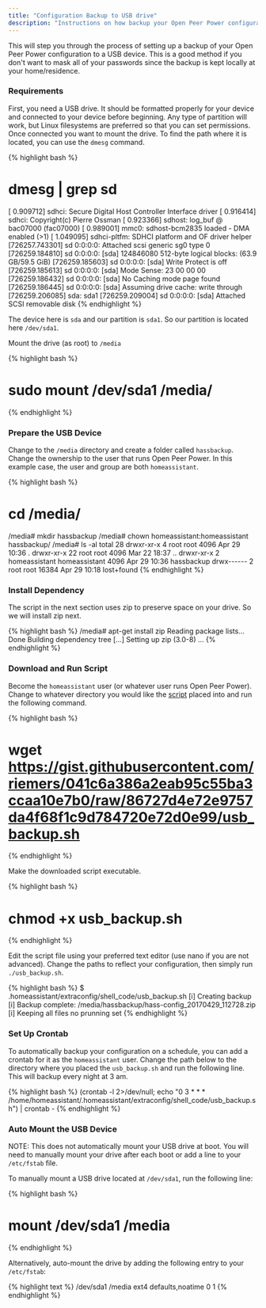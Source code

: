 ```yaml
---
title: "Configuration Backup to USB drive"
description: "Instructions on how backup your Open Peer Power configuration to USB drive"
---
```


This will step you through the process of setting up a backup of your Open Peer Power configuration to a USB device. This is a good method if you don't want to mask all of your passwords since the backup is kept locally at your home/residence.

### Requirements

First, you need a USB drive. It should be formatted properly for your device and connected to your device before beginning. Any type of partition will work, but Linux filesystems are preferred so that you can set permissions.
Once connected you want to mount the drive. To find the path where it is located, you can use the `dmesg` command. 

{% highlight bash %}
# dmesg | grep sd
[    0.909712] sdhci: Secure Digital Host Controller Interface driver
[    0.916414] sdhci: Copyright(c) Pierre Ossman
[    0.923366] sdhost: log_buf @ bac07000 (fac07000)
[    0.989001] mmc0: sdhost-bcm2835 loaded - DMA enabled (>1)
[    1.049095] sdhci-pltfm: SDHCI platform and OF driver helper
[726257.743301] sd 0:0:0:0: Attached scsi generic sg0 type 0
[726259.184810] sd 0:0:0:0: [sda] 124846080 512-byte logical blocks: (63.9 GB/59.5 GiB)
[726259.185603] sd 0:0:0:0: [sda] Write Protect is off
[726259.185613] sd 0:0:0:0: [sda] Mode Sense: 23 00 00 00
[726259.186432] sd 0:0:0:0: [sda] No Caching mode page found
[726259.186445] sd 0:0:0:0: [sda] Assuming drive cache: write through
[726259.206085]  sda: sda1
[726259.209004] sd 0:0:0:0: [sda] Attached SCSI removable disk
{% endhighlight %}

The device here is `sda` and our partition is `sda1`. So our partition is located here `/dev/sda1`. 

Mount the drive (as root) to `/media`

{% highlight bash %}
# sudo mount /dev/sda1 /media/
{% endhighlight %}

### Prepare the USB Device

Change to the `/media` directory and create a folder called `hassbackup`. Change the ownership to the user that runs Open Peer Power. In this example case, the user and group are both `homeassistant`.

{% highlight bash %}
# cd /media/
/media# mkdir hassbackup
/media# chown homeassistant:homeassistant hassbackup/
/media# ls -al
total 28
drwxr-xr-x  4 root          root           4096 Apr 29 10:36 .
drwxr-xr-x 22 root          root           4096 Mar 22 18:37 ..
drwxr-xr-x  2 homeassistant homeassistant  4096 Apr 29 10:36 hassbackup
drwx------  2 root          root          16384 Apr 29 10:18 lost+found
{% endhighlight %}

### Install Dependency

The script in the next section uses zip to preserve space on your drive. So we will install zip next.

{% highlight bash %}
/media# apt-get install zip
Reading package lists... Done
Building dependency tree
[...]
Setting up zip (3.0-8) ...
{% endhighlight %}

### Download and Run Script

Become the `homeassistant` user (or whatever user runs Open Peer Power). Change to whatever directory you would like the [script](https://gist.github.com/riemers/041c6a386a2eab95c55ba3ccaa10e7b0) placed into and run the following command.

{% highlight bash %}
# wget https://gist.githubusercontent.com/riemers/041c6a386a2eab95c55ba3ccaa10e7b0/raw/86727d4e72e9757da4f68f1c9d784720e72d0e99/usb_backup.sh
{% endhighlight %}

Make the downloaded script executable.

{% highlight bash %}
# chmod +x usb_backup.sh
{% endhighlight %}

Edit the script file using your preferred text editor (use nano if you are not advanced). Change the paths to reflect your configuration, then simply run `./usb_backup.sh`.

{% highlight bash %}
$ .homeassistant/extraconfig/shell_code/usb_backup.sh
[i] Creating backup
[i] Backup complete: /media/hassbackup/hass-config_20170429_112728.zip
[i] Keeping all files no prunning set
{% endhighlight %}

### Set Up Crontab

To automatically backup your configuration on a schedule, you can add a crontab for it as the `homeassistant` user.
Change the path below to the directory where you placed the `usb_backup.sh` and run the following line. This will backup every night at 3 am.

{% highlight bash %}
(crontab -l 2>/dev/null; echo "0 3 * * * /home/homeassistant/.homeassistant/extraconfig/shell_code/usb_backup.sh") | crontab -
{% endhighlight %}

### Auto Mount the USB Device

NOTE: This does not automatically mount your USB drive at boot. You will need to manually mount your drive after each boot or add a line to your `/etc/fstab` file.

To manually mount a USB drive located at `/dev/sda1`, run the following line: 

{% highlight bash %}
# mount /dev/sda1 /media
{% endhighlight %}

Alternatively, auto-mount the drive by adding the following entry to your `/etc/fstab`:

{% highlight text %}
/dev/sda1  /media               ext4    defaults,noatime  0       1
{% endhighlight %}
